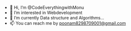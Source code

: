 - 👋 Hi, I’m @CodeEverythingwithMonu
- 👀 I’m interested in Webdevelopment 
- 🌱 I’m currently Data structure and Algorithms...
- 📫 You can reach me by poonam8298709001@gmail.com

<!---
CodeEverythingwithMonu/CodeEverythingwithMonu is a ✨ special ✨ repository because its `README.md` (this file) appears on your GitHub profile.
You can click the Preview link to take a look at your changes.
--->
